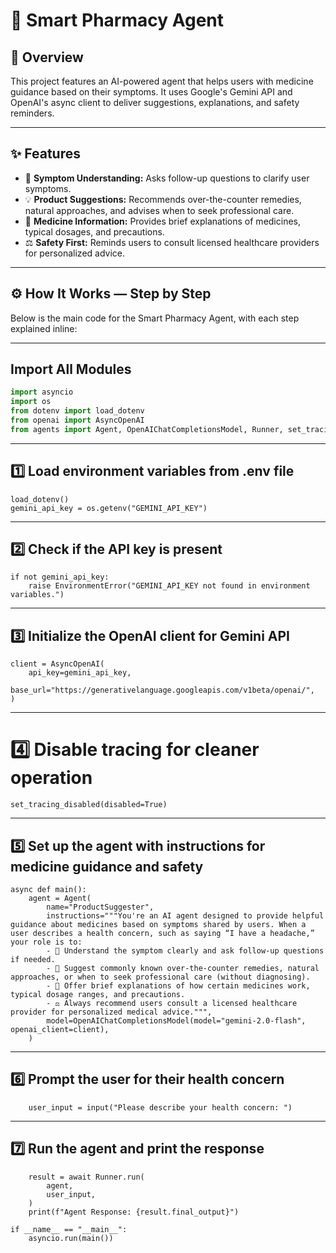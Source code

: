 # 💊 Smart Pharmacy Agent

## 📝 Overview

This project features an AI-powered agent that helps users with medicine guidance based on their symptoms. It uses Google's Gemini API and OpenAI's async client to deliver suggestions, explanations, and safety reminders.

---

## ✨ Features

- 🧠 **Symptom Understanding:** Asks follow-up questions to clarify user symptoms.
- 💡 **Product Suggestions:** Recommends over-the-counter remedies, natural approaches, and advises when to seek professional care.
- 📘 **Medicine Information:** Provides brief explanations of medicines, typical dosages, and precautions.
- ⚖️ **Safety First:** Reminds users to consult licensed healthcare providers for personalized advice.

---

## ⚙️ How It Works — Step by Step


Below is the main code for the Smart Pharmacy Agent, with each step explained inline:

---
## Import All Modules

```python
import asyncio
import os
from dotenv import load_dotenv
from openai import AsyncOpenAI
from agents import Agent, OpenAIChatCompletionsModel, Runner, set_tracing_disabled
```

---

## 1️⃣ Load environment variables from .env file

```
load_dotenv()
gemini_api_key = os.getenv("GEMINI_API_KEY")
```

---

## 2️⃣ Check if the API key is present

```
if not gemini_api_key:
    raise EnvironmentError("GEMINI_API_KEY not found in environment variables.")
```

---


## 3️⃣ Initialize the OpenAI client for Gemini API

```
client = AsyncOpenAI(
    api_key=gemini_api_key,
    base_url="https://generativelanguage.googleapis.com/v1beta/openai/",
)
```
---

# 4️⃣ Disable tracing for cleaner operation
```
set_tracing_disabled(disabled=True)
```
---
## 5️⃣ Set up the agent with instructions for medicine guidance and safety
```
async def main():
    agent = Agent(
        name="ProductSuggester",
        instructions="""You're an AI agent designed to provide helpful guidance about medicines based on symptoms shared by users. When a user describes a health concern, such as saying “I have a headache,” your role is to:
        - 🧠 Understand the symptom clearly and ask follow-up questions if needed.
        - 💊 Suggest commonly known over-the-counter remedies, natural approaches, or when to seek professional care (without diagnosing).
        - 📘 Offer brief explanations of how certain medicines work, typical dosage ranges, and precautions.
        - ⚖️ Always recommend users consult a licensed healthcare provider for personalized medical advice.""",
        model=OpenAIChatCompletionsModel(model="gemini-2.0-flash", openai_client=client),
    )
``` 
---   
## 6️⃣ Prompt the user for their health concern
```    
    user_input = input("Please describe your health concern: ")
```
---    
## 7️⃣ Run the agent and print the response
```    
    result = await Runner.run(
        agent,
        user_input,
    )
    print(f"Agent Response: {result.final_output}")

if __name__ == "__main__":
    asyncio.run(main())
```
